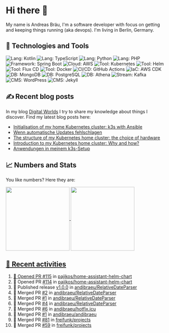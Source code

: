 # Hi there 👋

My name is Andreas Bräu, I'm a software developer with focus on getting and keeping things running (aka devops). I'm living in Berlin, Germany.

## 🧰 Technologies and Tools

![Lang: Kotlin](https://img.shields.io/badge/Lang-Kotlin-blue?style=flat&logo=Kotlin&logoColor=white)
![Lang: TypeScript](https://img.shields.io/badge/Lang-TypeScript-blue?style=flat&logo=TypeScript&logoColor=white)
![Lang: Python](https://img.shields.io/badge/Lang-Python-blue?style=flat&logo=Python&logoColor=white)
![Lang: PHP](https://img.shields.io/badge/Lang-PHP-blue?style=flat&logo=php&logoColor=white)
![Framework: Spring Boot](https://img.shields.io/badge/Framework-Spring%20Boot-blue?style=flat&logo=Spring-Boot&logoColor=white)
![Cloud: AWS](https://img.shields.io/badge/Cloud-AWS-blue?style=flat&logo=Amazon-AWS&logoColor=white)
![Tool: Kubernetes](https://img.shields.io/badge/Cloud-Kubernetes-blue?style=flat&logo=Kubernetes&logoColor=white)
![Tool: Helm](https://img.shields.io/badge/CI%2FCD-Helm-blue?style=flat&logo=Helm&logoColor=white)
![Tool: Flux CD](https://img.shields.io/badge/CI%2FCD-Flux%20CD-blue?style=flat&logo=Flux&logoColor=white)
![Tool: Docker](https://img.shields.io/badge/Tool-Docker-blue?style=flat&logo=Docker&logoColor=white)
![CI/CD: GitHub Actions](https://img.shields.io/badge/CI%2FCD-GitHub%20Actions-blue?style=flat&logo=GitHub%20Actions&logoColor=white)
![IaC: AWS CDK](https://img.shields.io/badge/IaC-AWS%20CDK-blue?style=flat&logo=Amazon-AWS&logoColor=white)
![DB: MongoDB](https://img.shields.io/badge/DB-MongoDB-blue?style=flat&logo=MongoDB&logoColor=white)
![DB: PostgreSQL](https://img.shields.io/badge/DB-PostgreSQL-blue?style=flat&logo=PostgreSQL&logoColor=white)
![DB: Athena](https://img.shields.io/badge/DB-Athena-blue?style=flat&logo=Amazon-AWS&logoColor=white)
![Stream: Kafka](https://img.shields.io/badge/Stream-Kafka-blue?style=flat&logo=Apache-Kafka&logoColor=white)
![CMS: WordPress](https://img.shields.io/badge/CMS-WordPress-blue?style=flat&logo=WordPress&logoColor=white)
![CMS: Jekyll](https://img.shields.io/badge/CMS-Jekyll-blue?style=flat&logo=Jekyll&logoColor=white)  


## ✍️ Recent blog posts

In my blog [Digital Worlds](https://blog.andi95.de) I try to share my knowledge about things I discover. Find my latest blog posts here:

<!-- BLOG-POST-LIST:START -->
- [Initialisation of my home Kubernetes cluster: k3s with Ansible](https://blog.andi95.de/en/2025/02/initialisation-of-my-home-kubernetes-cluster-k3s-with-ansible/?pk_campaign=feed&pk_kwd=initialisation-of-my-home-kubernetes-cluster-k3s-with-ansible)
- [Wenn automatische Updates fehlschlagen](https://blog.andi95.de/2025/02/wenn-automatische-updates-fehlschlagen/?pk_campaign=feed&pk_kwd=wenn-automatische-updates-fehlschlagen)
- [The structure of my Kubernetes home cluster: the choice of hardware](https://blog.andi95.de/en/2025/02/the-structure-of-my-kubernetes-home-cluster-the-choice-of-hardware/?pk_campaign=feed&pk_kwd=the-structure-of-my-kubernetes-home-cluster-the-choice-of-hardware)
- [Introduction to my Kubernetes home cluster: Why and how?](https://blog.andi95.de/en/2025/02/introduction-to-my-kubernetes-home-cluster-why-and-how/?pk_campaign=feed&pk_kwd=introduction-to-my-kubernetes-home-cluster-why-and-how)
- [Anwendungen in meinem k3s-Setup](https://blog.andi95.de/2025/02/anwendungen-in-meinem-k3s-setup/?pk_campaign=feed&pk_kwd=anwendungen-in-meinem-k3s-setup)
<!-- BLOG-POST-LIST:END -->

## 📈 Numbers and Stats

You like numbers? Here they are:

<a href="https://github.com/andibraeu">
  <img height=200 align="center" src="https://github-readme-stats.vercel.app/api?username=andibraeu&rank_icon=github&theme=transparent" />
</a>
<a href="https://github.com/andibraeu">
  <img height=200 align="center" src="https://github-readme-stats.vercel.app/api/top-langs?username=andibraeu&layout=compact&langs_count=8&card_width=320&theme=transparent" />
</8

<!--
**andibraeu/andibraeu** is a ✨ _special_ ✨ repository because its `README.md` (this file) appears on your GitHub profile.

Here are some ideas to get you started:

- 🔭 I’m currently working on ...
- 🌱 I’m currently learning ...
- 👯 I’m looking to collaborate on ...
- 🤔 I’m looking for help with ...
- 💬 Ask me about ...
- 📫 How to reach me: ...
- 😄 Pronouns: ...
- ⚡ Fun fact: ...
-->

## 👣 Recent activities

<!--START_SECTION:activity-->
1. 💪 Opened PR [#115](https://github.com/pajikos/home-assistant-helm-chart/pull/115) in [pajikos/home-assistant-helm-chart](https://github.com/pajikos/home-assistant-helm-chart)
2. 💪 Opened PR [#114](https://github.com/pajikos/home-assistant-helm-chart/pull/114) in [pajikos/home-assistant-helm-chart](https://github.com/pajikos/home-assistant-helm-chart)
3. 🚀 Published release [v1.0.0](https://github.com/andibraeu/RelativeDateParser/releases/tag/v1.0.0) in [andibraeu/RelativeDateParser](https://github.com/andibraeu/RelativeDateParser)
4. 🎉 Merged PR [#2](https://github.com/andibraeu/RelativeDateParser/pull/2) in [andibraeu/RelativeDateParser](https://github.com/andibraeu/RelativeDateParser)
5. 🎉 Merged PR [#1](https://github.com/andibraeu/RelativeDateParser/pull/1) in [andibraeu/RelativeDateParser](https://github.com/andibraeu/RelativeDateParser)
6. 🎉 Merged PR [#4](https://github.com/andibraeu/RelativeDateParser/pull/4) in [andibraeu/RelativeDateParser](https://github.com/andibraeu/RelativeDateParser)
7. 🎉 Merged PR [#6](https://github.com/andibraeu/hotfix.icu/pull/6) in [andibraeu/hotfix.icu](https://github.com/andibraeu/hotfix.icu)
8. 🎉 Merged PR [#1](https://github.com/andibraeu/andibraeu/pull/1) in [andibraeu/andibraeu](https://github.com/andibraeu/andibraeu)
9. 🎉 Merged PR [#81](https://github.com/freifunk/projects/pull/81) in [freifunk/projects](https://github.com/freifunk/projects)
10. 🎉 Merged PR [#59](https://github.com/freifunk/projects/pull/59) in [freifunk/projects](https://github.com/freifunk/projects)
<!--END_SECTION:activity-->


